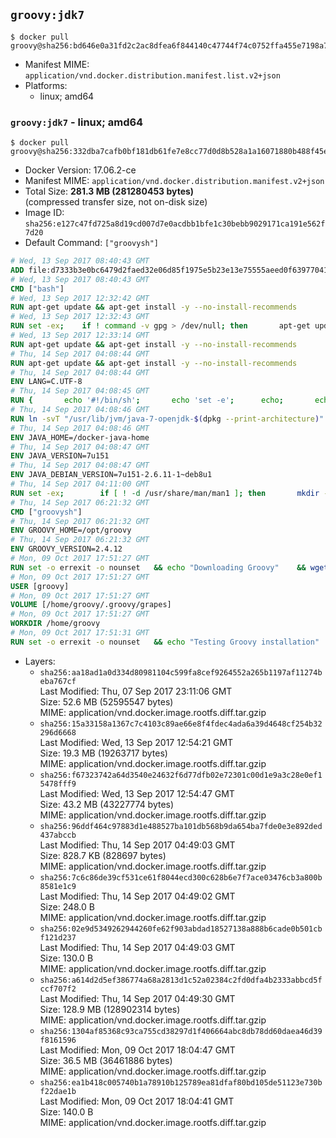 ## `groovy:jdk7`

```console
$ docker pull groovy@sha256:bd646e0a31fd2c2ac8dfea6f844140c47744f74c0752ffa455e7198a7829e8dd
```

-	Manifest MIME: `application/vnd.docker.distribution.manifest.list.v2+json`
-	Platforms:
	-	linux; amd64

### `groovy:jdk7` - linux; amd64

```console
$ docker pull groovy@sha256:332dba7cafb0bf181db61fe7e8cc77d0d8b528a1a16071880b488f45e7580a97
```

-	Docker Version: 17.06.2-ce
-	Manifest MIME: `application/vnd.docker.distribution.manifest.v2+json`
-	Total Size: **281.3 MB (281280453 bytes)**  
	(compressed transfer size, not on-disk size)
-	Image ID: `sha256:e127c47fd725a8d19cd007d7e0acdbb1bfe1c30bebb9029171ca191e562f7d20`
-	Default Command: `["groovysh"]`

```dockerfile
# Wed, 13 Sep 2017 08:40:43 GMT
ADD file:d7333b3e0bc6479d2faed32e06d85f1975e5b23e13e75555aeed0f639770413b in / 
# Wed, 13 Sep 2017 08:40:43 GMT
CMD ["bash"]
# Wed, 13 Sep 2017 12:32:42 GMT
RUN apt-get update && apt-get install -y --no-install-recommends 		ca-certificates 		curl 		wget 	&& rm -rf /var/lib/apt/lists/*
# Wed, 13 Sep 2017 12:32:43 GMT
RUN set -ex; 	if ! command -v gpg > /dev/null; then 		apt-get update; 		apt-get install -y --no-install-recommends 			gnupg2 			dirmngr 		; 		rm -rf /var/lib/apt/lists/*; 	fi
# Wed, 13 Sep 2017 12:33:14 GMT
RUN apt-get update && apt-get install -y --no-install-recommends 		bzr 		git 		mercurial 		openssh-client 		subversion 				procps 	&& rm -rf /var/lib/apt/lists/*
# Thu, 14 Sep 2017 04:08:44 GMT
RUN apt-get update && apt-get install -y --no-install-recommends 		bzip2 		unzip 		xz-utils 	&& rm -rf /var/lib/apt/lists/*
# Thu, 14 Sep 2017 04:08:44 GMT
ENV LANG=C.UTF-8
# Thu, 14 Sep 2017 04:08:45 GMT
RUN { 		echo '#!/bin/sh'; 		echo 'set -e'; 		echo; 		echo 'dirname "$(dirname "$(readlink -f "$(which javac || which java)")")"'; 	} > /usr/local/bin/docker-java-home 	&& chmod +x /usr/local/bin/docker-java-home
# Thu, 14 Sep 2017 04:08:46 GMT
RUN ln -svT "/usr/lib/jvm/java-7-openjdk-$(dpkg --print-architecture)" /docker-java-home
# Thu, 14 Sep 2017 04:08:46 GMT
ENV JAVA_HOME=/docker-java-home
# Thu, 14 Sep 2017 04:08:47 GMT
ENV JAVA_VERSION=7u151
# Thu, 14 Sep 2017 04:08:47 GMT
ENV JAVA_DEBIAN_VERSION=7u151-2.6.11-1~deb8u1
# Thu, 14 Sep 2017 04:11:00 GMT
RUN set -ex; 		if [ ! -d /usr/share/man/man1 ]; then 		mkdir -p /usr/share/man/man1; 	fi; 		apt-get update; 	apt-get install -y 		openjdk-7-jdk="$JAVA_DEBIAN_VERSION" 	; 	rm -rf /var/lib/apt/lists/*; 		[ "$(readlink -f "$JAVA_HOME")" = "$(docker-java-home)" ]; 		update-alternatives --get-selections | awk -v home="$(readlink -f "$JAVA_HOME")" 'index($3, home) == 1 { $2 = "manual"; print | "update-alternatives --set-selections" }'; 	update-alternatives --query java | grep -q 'Status: manual'
# Thu, 14 Sep 2017 06:21:32 GMT
CMD ["groovysh"]
# Thu, 14 Sep 2017 06:21:32 GMT
ENV GROOVY_HOME=/opt/groovy
# Thu, 14 Sep 2017 06:21:32 GMT
ENV GROOVY_VERSION=2.4.12
# Mon, 09 Oct 2017 17:51:27 GMT
RUN set -o errexit -o nounset 	&& echo "Downloading Groovy" 	&& wget --no-verbose --output-document=groovy.zip "https://dist.apache.org/repos/dist/release/groovy/${GROOVY_VERSION}/distribution/apache-groovy-binary-${GROOVY_VERSION}.zip" 		&& echo "Importing keys listed in http://www.apache.org/dist/groovy/KEYS from key server" 	&& export GNUPGHOME="$(mktemp -d)" 	&& for key in 		"7FAA0F2206DE228F0DB01AD741321490758AAD6F" 		"331224E1D7BE883D16E8A685825C06C827AF6B66" 		"34441E504A937F43EB0DAEF96A65176A0FB1CD0B" 		"9A810E3B766E089FFB27C70F11B595CEDC4AEBB5" 		"81CABC23EECA0790E8989B361FF96E10F0E13706" 	; do 		for server in 			"ha.pool.sks-keyservers.net" 			"hkp://p80.pool.sks-keyservers.net:80" 			"pgp.mit.edu" 		; do 			echo "  Trying ${server}"; 			if gpg --keyserver "${server}" --recv-keys "${key}"; then 				break; 			fi; 		done; 	done; 	if [ $(gpg --list-keys | grep -c "pub ") -ne 5 ]; then 		echo "ERROR: Failed to fetch GPG keys" >&2; 		exit 1; 	fi 		&& echo "Checking download signature" 	&& wget --no-verbose --output-document=groovy.zip.asc "https://dist.apache.org/repos/dist/release/groovy/${GROOVY_VERSION}/distribution/apache-groovy-binary-${GROOVY_VERSION}.zip.asc" 	&& gpg --batch --verify groovy.zip.asc groovy.zip 	&& rm --recursive --force "${GNUPGHOME}" 	&& rm groovy.zip.asc 		&& echo "Installing Groovy" 	&& unzip groovy.zip 	&& rm groovy.zip 	&& mv "groovy-${GROOVY_VERSION}" "${GROOVY_HOME}/" 	&& ln --symbolic "${GROOVY_HOME}/bin/grape" /usr/bin/grape 	&& ln --symbolic "${GROOVY_HOME}/bin/groovy" /usr/bin/groovy 	&& ln --symbolic "${GROOVY_HOME}/bin/groovyc" /usr/bin/groovyc 	&& ln --symbolic "${GROOVY_HOME}/bin/groovyConsole" /usr/bin/groovyConsole 	&& ln --symbolic "${GROOVY_HOME}/bin/groovydoc" /usr/bin/groovydoc 	&& ln --symbolic "${GROOVY_HOME}/bin/groovysh" /usr/bin/groovysh 	&& ln --symbolic "${GROOVY_HOME}/bin/java2groovy" /usr/bin/java2groovy 		&& echo "Adding groovy user and group" 	&& groupadd --system --gid 1000 groovy 	&& useradd --system --gid groovy --uid 1000 --shell /bin/bash --create-home groovy 	&& mkdir --parents /home/groovy/.groovy/grapes 	&& chown --recursive groovy:groovy /home/groovy 		&& echo "Symlinking root .groovy to groovy .groovy" 	&& ln -s /home/groovy/.groovy /root/.groovy
# Mon, 09 Oct 2017 17:51:27 GMT
USER [groovy]
# Mon, 09 Oct 2017 17:51:27 GMT
VOLUME [/home/groovy/.groovy/grapes]
# Mon, 09 Oct 2017 17:51:27 GMT
WORKDIR /home/groovy
# Mon, 09 Oct 2017 17:51:31 GMT
RUN set -o errexit -o nounset 	&& echo "Testing Groovy installation" 	&& groovy --version
```

-	Layers:
	-	`sha256:aa18ad1a0d334d80981104c599fa8cef9264552a265b1197af11274beba767cf`  
		Last Modified: Thu, 07 Sep 2017 23:11:06 GMT  
		Size: 52.6 MB (52595547 bytes)  
		MIME: application/vnd.docker.image.rootfs.diff.tar.gzip
	-	`sha256:15a33158a1367c7c4103c89ae66e8f4fdec4ada6a39d4648cf254b32296d6668`  
		Last Modified: Wed, 13 Sep 2017 12:54:21 GMT  
		Size: 19.3 MB (19263717 bytes)  
		MIME: application/vnd.docker.image.rootfs.diff.tar.gzip
	-	`sha256:f67323742a64d3540e24632f6d77dfb02e72301c00d1e9a3c28e0ef15478fff9`  
		Last Modified: Wed, 13 Sep 2017 12:54:47 GMT  
		Size: 43.2 MB (43227774 bytes)  
		MIME: application/vnd.docker.image.rootfs.diff.tar.gzip
	-	`sha256:96ddf464c97883d1e488527ba101db568b9da654ba7fde0e3e892ded437abccb`  
		Last Modified: Thu, 14 Sep 2017 04:49:03 GMT  
		Size: 828.7 KB (828697 bytes)  
		MIME: application/vnd.docker.image.rootfs.diff.tar.gzip
	-	`sha256:7c6c86de39cf531ce61f8044ecd300c628b6e7f7ace03476cb3a800b8581e1c9`  
		Last Modified: Thu, 14 Sep 2017 04:49:02 GMT  
		Size: 248.0 B  
		MIME: application/vnd.docker.image.rootfs.diff.tar.gzip
	-	`sha256:02e9d5349262944260fe62f903abdad18527138a888b6cade0b501cbf121d237`  
		Last Modified: Thu, 14 Sep 2017 04:49:03 GMT  
		Size: 130.0 B  
		MIME: application/vnd.docker.image.rootfs.diff.tar.gzip
	-	`sha256:a614d2d5ef386774a68a2813d1c52a02384c2fd0dfa4b2333abbcd5fccf707f2`  
		Last Modified: Thu, 14 Sep 2017 04:49:30 GMT  
		Size: 128.9 MB (128902314 bytes)  
		MIME: application/vnd.docker.image.rootfs.diff.tar.gzip
	-	`sha256:1304af85368c93ca755cd38297d1f406664abc8db78dd60daea46d39f8161596`  
		Last Modified: Mon, 09 Oct 2017 18:04:47 GMT  
		Size: 36.5 MB (36461886 bytes)  
		MIME: application/vnd.docker.image.rootfs.diff.tar.gzip
	-	`sha256:ea1b418c005740b1a78910b125789ea81dfaf80bd105de51123e730bf22dae1b`  
		Last Modified: Mon, 09 Oct 2017 18:04:41 GMT  
		Size: 140.0 B  
		MIME: application/vnd.docker.image.rootfs.diff.tar.gzip
